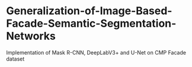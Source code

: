 # Generalization-of-Image-Based-Facade-Semantic-Segmentation-Networks
Implementation of Mask R-CNN, DeepLabV3+ and U-Net on CMP Facade dataset <br/>
